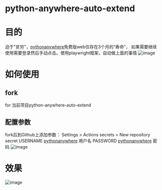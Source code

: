 # python-anywhere-auto-extend

# 目的
迫于"贫穷"，[pythonanywhere](https://www.pythonanywhere.com/)免费版web仅存在3个月的“寿命”，
如果需要继续使用需要登录然后手动点击。使用playwright框架，自动做上面的事情
![image](https://user-images.githubusercontent.com/24218496/168744452-443e3552-fd56-4076-8dd6-14ae39f9cc73.png)
# 如何使用
## fork 
for 当前项目python-anywhere-auto-extend

## 配置参数
fork后到Github上添加参数：
Settings > Actions secrets > New repository secret
USERNAME [pythonanywhere](https://www.pythonanywhere.com/) 用户名
PASSWORD [pythonanywhere](https://www.pythonanywhere.com/) 密码
![image](https://user-images.githubusercontent.com/24218496/168741705-fdfed139-3c27-4948-b055-427de2aeea62.png)

# 效果
![image](https://user-images.githubusercontent.com/24218496/168741430-a545eaa7-f27a-4504-8693-e7379e0ea23a.png)


